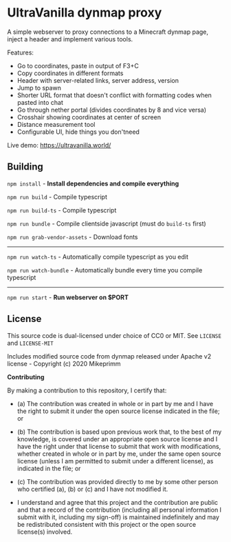 UltraVanilla dynmap proxy
===

A simple webserver to proxy connections to a Minecraft dynmap page, inject a header and implement various tools.

Features:

- Go to coordinates, paste in output of F3+C
- Copy coordinates in different formats
- Header with server-related links, server address, version
- Jump to spawn
- Shorter URL format that doesn't conflict with formatting codes when pasted into chat
- Go through nether portal (divides coordinates by 8 and vice versa)
- Crosshair showing coordinates at center of screen
- Distance measurement tool
- Configurable UI, hide things you don'tneed

Live demo: https://ultravanilla.world/

Building
---

`npm install` - **Install dependencies and compile everything**

`npm run build` - Compile typescript

`npm run build-ts` - Compile typescript

`npm run bundle` - Compile clientside javascript (must do `build-ts` first)

`npm run grab-vendor-assets` - Download fonts

---

`npm run watch-ts` - Automatically compile typescript as you edit

`npm run watch-bundle` - Automatically bundle every time you compile typescript

---

`npm run start` - **Run webserver on $PORT**

License
---

This source code is dual-licensed under choice of CC0 or MIT. See `LICENSE` and `LICENSE-MIT`

Includes modified source code from dynmap released under Apache v2 license - Copyright (c) 2020 Mikeprimm

**Contributing**

By making a contribution to this repository, I certify that:

- (a) The contribution was created in whole or in part by me and I have the right to submit it under the open source license indicated in the file; or

- (b) The contribution is based upon previous work that, to the best of my knowledge, is covered under an appropriate open source license and I have the right under that license to submit that work with modifications, whether created in whole or in part by me, under the same open source license (unless I am permitted to submit under a different license), as indicated in the file; or

- (c) The contribution was provided directly to me by some other person who certified (a), (b) or (c) and I have not modified it.

- I understand and agree that this project and the contribution are public and that a record of the contribution (including all personal information I submit with it, including my sign-off) is maintained indefinitely and may be redistributed consistent with this project or the open source license(s) involved.

